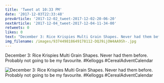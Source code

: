 ```yaml
---
title: 'Tweet at 10:33 PM'
date: '2017-12-03T22:33:48'
prevArticle: '2017-12-02_tweet-2017-12-02-20-06-20'
nextArticle: '2017-12-04_tweet-2017-12-04-11-34-00'
retweets: 0
likes: 0
text: "December 3: Rice Krispies Multi Grain Shapes. Never had them before. Probably not going to be my favourite. #Kelloggs #CerealAdventCalendar"
img_filename: /images/937449818649178112-DQJ9ijOW4AA9Sh-.jpg
---
```

December 3: Rice Krispies Multi Grain Shapes. Never had them before. Probably not going to be my favourite. #Kelloggs #CerealAdventCalendar

![December 3: Rice Krispies Multi Grain Shapes. Never had them before. Probably not going to be my favourite. #Kelloggs #CerealAdventCalendar](/images/937449818649178112-DQJ9ijOW4AA9Sh-.jpg "December 3: Rice Krispies Multi Grain Shapes. Never had them before. Probably not going to be my favourite. #Kelloggs #CerealAdventCalendar")